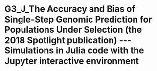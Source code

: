 # G3_J_The Accuracy and Bias of Single-Step Genomic Prediction for Populations Under Selection (the 2018 Spotlight publication) --- Simulations in Julia code with the Jupyter interactive environment
